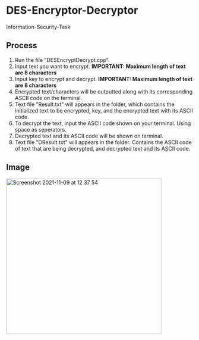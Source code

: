 # DES-Encryptor-Decryptor
Information-Security-Task
## Process
1. Run the file "DESEncryptDecrypt.cpp".
2. Input text you want to encrypt. **IMPORTANT: Maximum length of text are 8 characters**
3. Input key to encrypt and decrypt. **IMPORTANT: Maximum length of text are 8 characters**
4. Encrypted text/characters will be outputted along with its corresponding ASCII code on the terminal.
5. Text file "Result.txt" will appears in the folder, which contains the initialized text to be encrypted, key, and the encrypted text with its ASCII code.
6. To decrypt the text, input the ASCII code shown on your terminal. Using space as seperators.
7. Decrypted text and its ASCII code will be shown on terminal.
8. Text file "DResult.txt" will appears in the folder. Contains the ASCII code of text that are being decrypted, and decrypted text and its ASCII code.

## Image
<img width="418" alt="Screenshot 2021-11-09 at 12 37 54" src="https://user-images.githubusercontent.com/80201768/140870235-ba1eecb1-6221-46ca-a612-ab9c882faa89.png">
